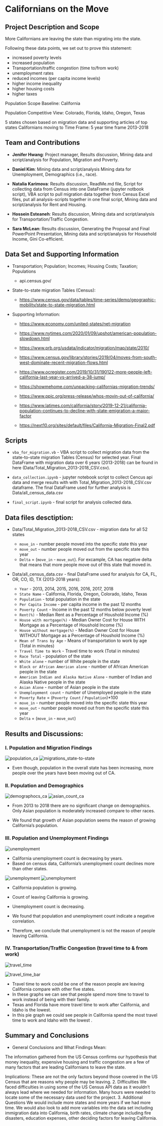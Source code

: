 # **Californians on the Move**

## **Project Description and Scope**

More Californians are leaving the state than migrating into the state. 

Following these data points, we set out to prove this statement:

* increased poverty levels
* increased population 
* Transportation/traffic congestion (time to/from work)
* unemployment rates
* reduced incomes (per capita income levels)
* higher income inequality
* higher housing costs 
* higher taxes 

Population Scope Baseline: California

Population Competitive View: Colorado, Florida, Idaho, Oregon, Texas

5 states chosen based on migration data and supporting articles of top states Californians moving to
Time Frame: 5 year time frame 2013-2018

## **Team and Contributions**

* **Jenifer Hwang**: Project manager, Results discussion, Mining data and script/analysis for Population, Migration and Poverty.

* **Daniel Kim**: Mining data and script/analysis Mining data for Unemployment, Demographics (i.e., race).

* **Natalia Karimova**: Results discussion, ReadMe.md file, Script for collecting data from Census into one DataFrame (jupyter notbook script), VBA script to pull migration data together from Census Excel files, put all analysis-scripts together in one final script, Mining data and script/analysis for Rent and Housing.

* **Hossein Esteaneh**: Results discussion, Mining data and script/analysis for Transportation/Traffic Congestion.

* **Sara McLean**: Results discussion, Generating the Proposal and Final PowerPoint Presentation, Mining data and script/analysis for Household Income, Gini Co-efficient.

## **Data Set and Supporting Information**

* Transportation; Population; Incomes; Housing Costs; Taxation; Populations

    * api.census.gov/

* State-to-state migration Tables (Census): 

    * https://www.census.gov/data/tables/time-series/demo/geographic-mobility/state-to-state-migration.html

* Supporting Information:

    * https://www.economy.com/united-states/net-migration

    * https://www.nytimes.com/2020/01/09/upshot/american-population-slowdown.html

    * https://www.prb.org/usdata/indicator/migration/map/state/2010/ 

    * https://www.census.gov/library/stories/2019/04/moves-from-south-west-dominate-recent-migration-flows.html

    * https://www.ocregister.com/2019/10/31/190122-more-people-left-california-last-year-vs-arrived-a-38-jump/

    * https://showmehome.com/unpacking-californias-migration-trends/ 

    * https://www.ppic.org/press-release/whos-movin-out-of-california/ 	

    * https://www.latimes.com/california/story/2019-12-21/california-population-continues-to-decline-with-state-emigration-a-major-factor

    * https://next10.org/sites/default/files/California-Migration-Final2.pdf


## **Scripts**

* `vba_for_migration.vb` - VBA script to collect migration data from the state-to-state migration Tables (Census) for selected year. Final DataFrame with migration data over 6 years (2013-2018) can be found in here (Data/Total_Migration_2013-2018_CSV.csv).

* `data_collection.ipynb` - jupyter notebook script to collect Cencus api data and merge results with with Total_Migration_2013-2018_CSV.csv dataframe. The final DataFrame used for further analysis  is Data/all_census_data.csv 

* `final_script.ipynb` - final script for analysis collected data.


## **Data files desctiption**:

* Data/Total_Migration_2013-2018_CSV.csv - migration data for all 52 states 
   * `move_in` - number people moved into the specific state this year
   * `move_out` - number people moved out from the specific state this year
   * `Delta` = (`move_in` - `move_out`). For excample, CA has negative delta that means that more people move out of this state that moved in. 

* Data/all_census_data.csv - final DataFrame used for analysis for CA, FL, OR, CO, ID, TX (2013-2018 years):

   * `Year` - 2013, 2014, 2015, 2016, 2016, 2017, 2018
   * `State Name` - California, Florida, Oregon, Colorado, Idaho, Texas
   * `Population` - total population in the state
   * `Per Capita Income` - per capita income in the past 12 months 
   * `Poverty Count` - Income in the past 12 months below poverty level
   * `Rent(%)` -  Median Rent as a Percentage of Houshold Income (%)
   * `House with mortgage(%)` -  Median Owner Cost for House WITH Mortgage as a Percentage of Houshold Income (%)
   * `House without mortgage(%)` -  Median Owner Cost for House WITHOUT Mortgage as a Percentage of Houshold Income (%)
   * `Mean of Trans by Age` - Means of transportation to work by age (Total in minutes)
   * `Travel Time to Work` - Travel time to work (Total in minutes)
   * `Race Total` - population of the state
   * `White alone` - number of White people in the state
   * `Block or African American alone` - number of African American people in the state
   * `American Indian and Alaska Native Alone` - number of Indian and Alaska Native people in the state
   * `Asian Alone` - number of Asian people in the state
   * `Unemployement count` - number of Unemployed people in the state
   * `Poverty Rate` = (`Poverty Count` / `Population`)*100
   * `move_in` - number people moved into the specific state this year
   * `move_out` - number people moved out from the specific state this year
   * `Delta` = (`move_in` - `move_out`) 

## **Results and Discussions**:

### **I. Population and Migration Findings**

![population_ca](Images/CAPopulation.png) ![migrations_state-to-state](Images/CAMigration.png)

* Even though, population in the overall state has been increasing, more people over the years have been moving out of CA.

### **II. Population and Demographics**

![demographocs_ca](Images/California_Race_Change_by_years.png) 
![asian_count_ca](Images/Asiancount_cal_bar.png)

* From 2013 to 2018 there are no significant change on demographics. Only Asian population is  moderately increased compare to other races.

* We found that growth of Asian population seems the reason of growing California’s population.

### **III. Population and Unemployment Findings**

![unemployment](Images/California_Unemployment_count.png)

* California unemployment count is decreasing by years. 
* Based on census data, California’s unemployment count declines more than other states. 

![unemployment](Images/Population_vs_Unemployment_Count.png) ![unemployment](Images/Unemployment_count_and_Leaving_from_CA.png)

* California population is growing.

* Count of leaving California is growing.

* Unemployment count is decreasing.

* We found that population and unemployment count indicate a negative correlation.

* Therefore, we conclude that unemployment is not the reason of people leaving California.

### **IV. Transportation/Traffic Congestion (travel time to & from work)**

![travel_time](Images/Travel_Time_to_Work_in_CA_vs_other_states.png) 

![travel_time_bar](Images/6_States_Travel_Time_in_2018.png)



* Travel time to work could be one of the reason people are leaving California compare with other five states. 
* In these graphs we can see that people spend more time to travel to work instead of being with their family. 
* Texas and Florida have more travel time to work after California, and Idaho is the lowest. 
* In this pie graph we could see people in California spend the most travel time to work and Idaho with the lowest .



## **Summary and Conclusions**

* General Conclusions and What Findings Mean:

The information gathered from the US Census confirms our hypothesis that money inequality, expensive housing and traffic congestion are a few of many factors that are leading Californians to leave the state.

Implications: These are not the only factors beyond those covered in the US Census that are reasons why people may be leaving.
2. Difficulties
We faced difficulties in using some of the US Census API data as it wouldn’t always lead where we needed for information. Many hours were needed to locate some of the necessary data used for the project.
3. Additional Questions
We would include more states and more years if we had more time. We would also look to add more variables into the data set including immigration data into California, birth rates, climate change including fire disasters, education expenses, other deciding factors for leaving California.



